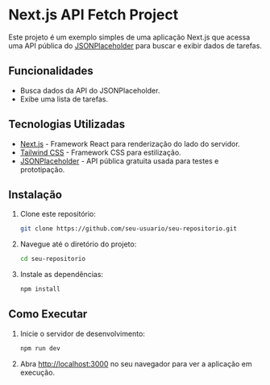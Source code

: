 # Next.js API Fetch Project

Este projeto é um exemplo simples de uma aplicação Next.js que acessa uma API pública do [JSONPlaceholder](https://jsonplaceholder.typicode.com/) para buscar e exibir dados de tarefas.

## Funcionalidades

- Busca dados da API do JSONPlaceholder.
- Exibe uma lista de tarefas.

## Tecnologias Utilizadas

- [Next.js](https://nextjs.org/) - Framework React para renderização do lado do servidor.
- [Tailwind CSS](https://tailwindcss.com/) - Framework CSS para estilização.
- [JSONPlaceholder](https://jsonplaceholder.typicode.com/) - API pública gratuita usada para testes e prototipação.

## Instalação

1. Clone este repositório:
    ```bash
    git clone https://github.com/seu-usuario/seu-repositorio.git
    ```

2. Navegue até o diretório do projeto:
    ```bash
    cd seu-repositorio
    ```

3. Instale as dependências:
    ```bash
    npm install
    ```

## Como Executar

1. Inicie o servidor de desenvolvimento:
    ```bash
    npm run dev
    ```

2. Abra [http://localhost:3000](http://localhost:3000) no seu navegador para ver a aplicação em execução.
